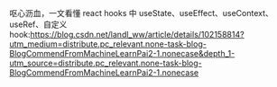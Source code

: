 呕心沥血，一文看懂 react hooks 中 useState、useEffect、useContext、useRef、自定义hook:https://blog.csdn.net/landl_ww/article/details/102158814?utm_medium=distribute.pc_relevant.none-task-blog-BlogCommendFromMachineLearnPai2-1.nonecase&depth_1-utm_source=distribute.pc_relevant.none-task-blog-BlogCommendFromMachineLearnPai2-1.nonecase